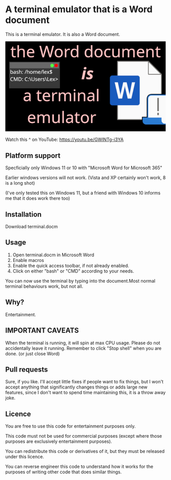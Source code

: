 # A terminal emulator that is a Word document

This is a terminal emulator. It is also a Word document.

[![the Word document is a terminal emulator](https://github.com/lexbailey/terminal.docm/blob/main/yt_thumb.png)](https://youtu.be/GWlNTg-i3YA)

Watch this ^ on YouTube: https://youtu.be/GWlNTg-i3YA

## Platform support

Specficially only Windows 11 or 10 with "Microsoft Word for Microsoft 365"

Earlier windows versions will not work. (Vista and XP certainly won't work, 8 is a long shot)

(I've only tested this on Windows 11, but a friend with Windows 10 informs me that it does work there too)

## Installation

Download terminal.docm

## Usage

1. Open terminal.docm in Microsoft Word
2. Enable macros
3. Enable the quick access toolbar, if not already enabled.
4. Click on either "bash" or "CMD" according to your needs.

You can now use the terminal by typing into the document.Most normal terminal behaviours work, but not all.

## Why?

Entertainment.

## IMPORTANT CAVEATS

When the terminal is running, it will spin at max CPU usage. Please do not accidentally leave it running. Remember to click "Stop shell" when you are done. (or just close Word)

## Pull requests

Sure, if you like. I'll accept little fixes if people want to fix things, but I won't accept anything that significantly changes things or adds large new features, since I don't want to spend time maintaining this, it is a throw away joke.

## Licence

You are free to use this code for entertainment purposes only.

This code must not be used for commercial purposes (except where those purposes are exclusively entertainment purposes).

You can redistribute this code or derivatives of it, but they must be released under this licence.

You can reverse engineer this code to understand how it works for the purposes of writing other code that does similar things.
